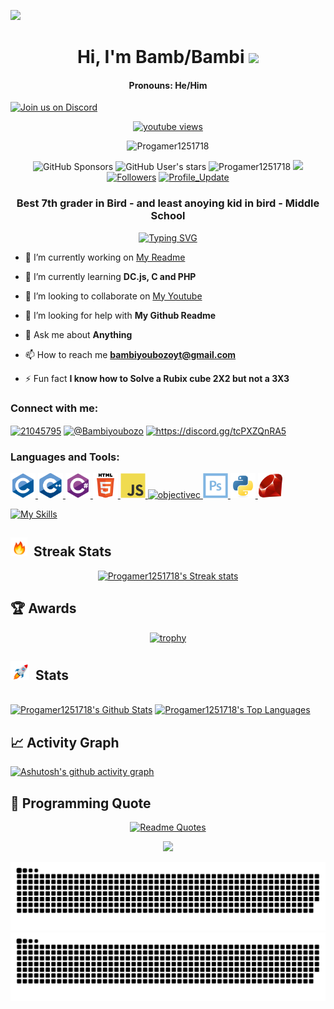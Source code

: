 ![](https://hit.yhype.me/github/profile?user_id=98067930)

 <h1 align="center">
  Hi, I'm Bamb/Bambi
 
<img src="https://media.giphy.com/media/hvRJCLFzcasrR4ia7z/giphy.gif" width="28">
 
 <h4 align="center"> Pronouns: He/Him </h4>

[![Join us on Discord](https://invidget.switchblade.xyz/tcPXZQnRA5?theme=dark)](https://discord.gg/tcPXZQnRA5)
	
<dt>
            <p align="center">
        <a href="https://www.youtube.com/@Bambiyoubozo?sub_confirmation=1">
  <img alt="youtube views" title="YouTube Views" alt="youtube views" src="https://img.shields.io/youtube/channel/views/UCAPzqanpQOpJ7c3e26bj-dA?style=social"/></a> 
        </dt>
 
 <p align="center"> <img src="https://img.shields.io/badge/Discord-Bambi you bozo__%232707-red/?logo=discord&color=7289DA" alt="Progamer1251718" /> </p>
<p align="center">
    <img alt="GitHub Sponsors" src="https://img.shields.io/github/sponsors/Progamer1251718?label=Sponsors&logo=githubsponsors">
    <img alt="GitHub User's stars" src="https://img.shields.io/github/stars/Progamer1251718?color=yellow&label=User%20Stars&logo=github&logoColor=yellow">
    <img src="https://komarev.com/ghpvc/?username=Progamer1251718" alt="Progamer1251718"/>       
    <!--<a href="https://github.com/Progamer1251718?tab=repositories" target="_blank"><img src="https://badges.pufler.dev/repos/Progamer1251718" alt="Repos"/></a>--> 
    <!--<img src="https://badges.pufler.dev/years/Progamer1251718" alt="Active_Years"/>-->  
    <!--<a href="https://github.com/Progamer1251718/Progamer1251718" target="_blank"><img src="https://badges.pufler.dev/commits/monthly/Progamer1251718" alt="commits"/>--> 
    <a href="https://github.com/Progamer1251718/Progamer1251718/pulse" alt="Activity"><img src="https://img.shields.io/github/commit-activity/m/Progamer1251718/Progamer1251718" /></a>
    <a href="https://github.com/Progamer1251718?tab=followers"><img alt="Followers" src="https://img.shields.io/github/followers/Progamer1251718?color=4C1&logo=github"></a>
    <a href="https://github.com/Progamer1251718/Progamer1251718" target="_blank"><img alt="Profile_Update" src="https://img.shields.io/github/last-commit/Progamer1251718/Progamer1251718?label=Profile%20update&style=fflat-square"></a>
    <!--<a href="https://github.com/Progamer1251718" target="_blank"><img alt="Progamer1251718" src="https://badges.pufler.dev/visits/Progamer1251718/Progamer1251718?logo=GitHub&label=visits&color=success&logoColor=white&style=flat-square"/></a>-->
    <!--<img src="https://badges.pufler.dev/gists/Progamer1251718" alt="Progamer1251718"/>-->
    <!--<img src="https://readme-jokes.vercel.app/api" alt="Progamer1251718"/>-->
</p> 

  <h3 align="center">Best 7th grader in Bird - and least anoying kid in bird - Middle School</h3>
	
  <p align="center">
<a href="https://git.io/typing-svg"><img src="https://readme-typing-svg.herokuapp.com?font=Fira+Code&pause=1000&color=00F700&center=true&vCenter=true&width=500&lines=Hi+%F0%9F%91%8B%2C+im+Bambi!;I+mainly+use+C%2B%2B%2C++Javascript+and+HTML.+%F0%9F%96%A5;I+am+completely+self-taught.+%F0%9F%93%9A;I+have+one+year+of+coding+experience.+%E2%8F%B0;Please+follow+me+if+you+enjoy+my+work.+%F0%9F%99%8F;Thanks+for+visiting+my+profile!+%F0%9F%99%8C" alt="Typing SVG" /></a>
	  
- 🔭 I’m currently working on [My Readme](https://github.com/Progamer1251718/Progamer1251718)

- 🌱 I’m currently learning **DC.js, C and PHP**

- 👯 I’m looking to collaborate on [My Youtube](https://www.youtube.com/@Bambiyoubozo)

- 🤝 I’m looking for help with **My Github Readme**

- 💬 Ask me about **Anything**

- 📫 How to reach me **bambiyoubozoyt@gmail.com**

- ⚡ Fun fact **I know how to Solve a Rubix cube 2X2 but not a 3X3**
	
<h3 align="left">Connect with me:</h3>
<p align="left">
<a href="https://stackoverflow.com/users/21045795" target="blank"><img align="center" src="https://raw.githubusercontent.com/rahuldkjain/github-profile-readme-generator/master/src/images/icons/Social/stack-overflow.svg" alt="21045795" height="30" width="40" /></a>
<a href="https://www.youtube.com/@Bambiyoubozo" target="blank"><img align="center" src="https://raw.githubusercontent.com/rahuldkjain/github-profile-readme-generator/master/src/images/icons/Social/youtube.svg" alt="@Bambiyoubozo" height="30" width="40" /></a>
<a href="https://discord.gg/https://discord.gg/tcPXZQnRA5" target="blank"><img align="center" src="https://invidget.switchblade.xyz/tcPXZQnRA5?theme=dark" alt="https://discord.gg/tcPXZQnRA5" height="30" width="40" /></a>
</p>

<h3 align="left">Languages and Tools:</h3>
<p align="left"> <a href="https://www.cprogramming.com/" target="_blank" rel="noreferrer"> <img src="https://raw.githubusercontent.com/devicons/devicon/master/icons/c/c-original.svg" alt="c" width="40" height="40"/> </a> <a href="https://www.w3schools.com/cpp/" target="_blank" rel="noreferrer"> <img src="https://raw.githubusercontent.com/devicons/devicon/master/icons/cplusplus/cplusplus-original.svg" alt="cplusplus" width="40" height="40"/> </a> <a href="https://www.w3schools.com/cs/" target="_blank" rel="noreferrer"> <img src="https://raw.githubusercontent.com/devicons/devicon/master/icons/csharp/csharp-original.svg" alt="csharp" width="40" height="40"/> </a> <a href="https://www.w3.org/html/" target="_blank" rel="noreferrer"> <img src="https://raw.githubusercontent.com/devicons/devicon/master/icons/html5/html5-original-wordmark.svg" alt="html5" width="40" height="40"/> </a> <a href="https://developer.mozilla.org/en-US/docs/Web/JavaScript" target="_blank" rel="noreferrer"> <img src="https://raw.githubusercontent.com/devicons/devicon/master/icons/javascript/javascript-original.svg" alt="javascript" width="40" height="40"/> </a> <a href="https://developer.apple.com/library/archive/documentation/Cocoa/Conceptual/ProgrammingWithObjectiveC/Introduction/Introduction.html" target="_blank" rel="noreferrer"> <img src="https://www.vectorlogo.zone/logos/apple_objectivec/apple_objectivec-icon.svg" alt="objectivec" width="40" height="40"/> </a> <a href="https://www.photoshop.com/en" target="_blank" rel="noreferrer"> <img src="https://raw.githubusercontent.com/devicons/devicon/master/icons/photoshop/photoshop-line.svg" alt="photoshop" width="40" height="40"/> </a> <a href="https://www.python.org" target="_blank" rel="noreferrer"> <img src="https://raw.githubusercontent.com/devicons/devicon/master/icons/python/python-original.svg" alt="python" width="40" height="40"/> </a> <a href="https://www.ruby-lang.org/en/" target="_blank" rel="noreferrer"> <img src="https://raw.githubusercontent.com/devicons/devicon/master/icons/ruby/ruby-original.svg" alt="ruby" width="40" height="40"/> </a> </p
	
[![My Skills](https://skillicons.dev/icons?i=c,cs,cpp,css,discord,github,html,java,js,md,ps,py,vercel,visualstudio,stackoverflow,svg)](https://skillicons.dev)

## <img src="assets/img/fireflame.gif"  width="27" height="30"> &nbsp;Streak Stats

  <p align="Middle">
  <a href="https://git.io/streak-stats"><img alt="Progamer1251718's Streak stats" src="https://github-readme-streak-stats.herokuapp.com?user=Progamer1251718&theme=github-dark-blue&hide_border=true"/></a>
	
  ## 🏆 Awards
<div align="center">
	
 [![trophy](https://github-profile-trophy.vercel.app/?username=Progamer1251718&theme=darkhub&no-frame=true&row=1&margin-w=25)](https://github.com/ryo-ma/github-profile-trophy)
	</div>
      
## <img src="assets/img/rocket-joypixels.gif" display="block"  width="30" height="30"> &nbsp;Stats
     
  <br/>
    <a href="https://github.com/anuraghazra/github-readme-stats"><img alt="Progamer1251718's Github Stats" src="https://github-readme-stats-git-masterrstaa-rickstaa.vercel.app/api?username=Progamer1251718&layout=compact&show_icons=true&include_all_commits=true&count_private=true&hide_border=true&theme=github_dark" height="192px" width="450px"/></a>
  <a href="https://github.com/anuraghazra/github-readme-stats"><img alt="Progamer1251718's Top Languages" src="https://github-readme-stats-xi-dusky.vercel.app/api/top-langs/?username=Progamer1251718&langs_count=12&layout=compact&theme=github_dark&hide_border=true" height="192px" width="390px"/></a>
  <br/>
	
   ## 📈 Activity Graph
[![Ashutosh's github activity graph](https://github-readme-activity-graph.cyclic.app/graph?username=Progamer1251718&theme=github-dark&hide_border=true)](https://github.com/ashutosh00710/github-readme-activity-graph)

## 📜 Programming Quote

<div align="center">	
	
  <a href="https://github.com/piyushsuthar/github-readme-quotes"><img alt="Readme Quotes" src="https://quotes-github-readme.vercel.app/api?type=horizontal&theme=dark" hight="200px"/></a>
  <br/>
	</div>

<!--🐍💬SNAKETITLE / 🌐WEBSITE: https://textanim.com/ -->
<p align="center">
<img src="https://i.imgur.com/x1KbuCq.gif" width="50%">
<!--🐍📈SNAKEGRAPH / 🌐WEBSITE: https://github.com/Platane/snk -->	
	
![github contribution grid snake animation](https://raw.githubusercontent.com/platane/platane/output/github-contribution-grid-snake-dark.svg#gh-dark-mode-only)![github contribution grid snake animation](https://raw.githubusercontent.com/platane/platane/output/github-contribution-grid-snake.svg#gh-light-mode-only)
	</p>
 <!--
**Progamer1251718/Progamer1251718** is a ✨ _special_ ✨ repository because its `README.md` (this file) appears on your GitHub profile.
Here are some ideas to get you started:
- 🔭 I’m currently working on ...
- 🌱 I’m currently learning ...
- 👯 I’m looking to collaborate on ...
- 🤔 I’m looking for help with ...
- 💬 Ask me about ...
- 📫 How to reach me: ...
- 😄 Pronouns: ...
- ⚡ Fun fact: ...
-->

